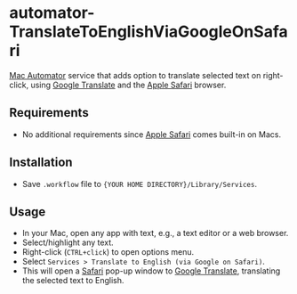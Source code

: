 # automator-TranslateToEnglishViaGoogleOnSafari
[Mac Automator](https://support.apple.com/en-mt/guide/automator/welcome/mac) service that adds option to translate selected text on right-click, using [Google Translate](https://translate.google.com/) and the [Apple Safari](https://www.apple.com/safari/) browser.

## Requirements
- No additional requirements since [Apple Safari](https://www.apple.com/safari/) comes built-in on Macs.  

## Installation
- Save `.workflow` file to `{YOUR HOME DIRECTORY}/Library/Services`.

## Usage
- In your Mac, open any app with text, e.g., a text editor or a web browser.
- Select/highlight any text.
- Right-click (`CTRL+click`) to open options menu.
- Select `Services > Translate to English (via Google on Safari)`.
- This will open a [Safari](https://www.apple.com/safari/) pop-up window to [Google Translate](https://translate.google.com/), translating the selected text to English. 
